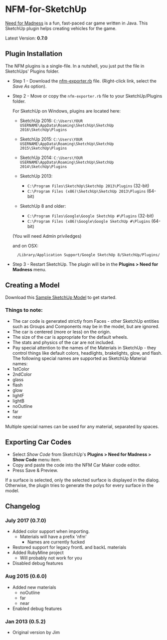 NFM-for-SketchUp
================

[Need for Madness](http://www.needformadness.com/developer/) is a fun, fast-paced car game written in Java. This SketchUp plugin helps creating vehicles for the game.

Latest Version: **0.7.0**

## Plugin Installation

The NFM plugins is a single-file. In a nutshell, you just put the file in SketchUps' Plugins folder.

* Step 1 -
    Download the [nfm-exporter.rb](https://raw.github.com/jimfoltz/NFM-for-SketchUp/master/nfm-exporter.rb) file. (Right-click link, select the *Save  As* option).

* Step 2 - Move or copy the `nfm-exporter.rb` file to your SketchUp/Plugins folder.

    For SketchUp on Windows, plugins are located here:

	* SketchUp 2016: `C:\Users\YOUR USERNAME\AppData\Roaming\SketchUp\SketchUp 2016\SketchUp\Plugins`
	
	* SketchUp 2015: `C:\Users\YOUR USERNAME\AppData\Roaming\SketchUp\SketchUp 2015\SketchUp\Plugins`
	
	* SketchUp 2014: `C:\Users\YOUR USERNAME\AppData\Roaming\SketchUp\SketchUp 2014\SketchUp\Plugins`
	
	* SketchUp 2013:
		* `C:\Program Files\SketchUp\SketchUp 2013\Plugins` (32-bit)
		* `C:\Program Files (x86)\SketchUp\SketchUp 2013\Plugins` (64-bit)
	
	* SketchUp 8 and older:
		* `C:\Program Files\Google\Google SketchUp #\Plugins` (32-bit)
		* `C:\Program Files (x86)\Google\Google SketchUp #\Plugins` (64-bit)

    (You will need Admin priviledges)    
    
	and on OSX:

        /Library/Application Support/Google SketchUp 8/SketchUp/Plugins/

* Step 3 -
    Restart SketchUp. The plugin will be in the **Plugins > Need for Madness** menu.

## Creating a Model

Download this [Sample SketchUp Model](http://sketchup.google.com/3dwarehouse/details?mid=196de521c5d5c3f0b73ce25f042b849a) to get started.

### Things to note:

* The car code is generated strictly from Faces - other SketchUp entities such as Groups and Components may be in the model, but are ignored.
* The car is centered (more or less) on the origin.
* The size of the car is appropriate for the default wheels.
* The stats and physics of the car are not included.
* Pay special attention to the names of the Materials in SketchUp - they control things like default colors, headlights, brakelights, glow, and flash. The following special names are supported as SketchUp Material names:
 * 1stColor
 * 2ndColor
 * glass
 * flash
 * glow
 * lightF
 * lightB
 * noOutline
 * far
 * near

Multiple special names can be used for any material, separated by spaces.

## Exporting Car Codes

* Select *Show Code* from SketchUp's **Plugins > Need for Madness > Show Code** menu item.
* Copy and paste the code into the NFM Car Maker code editor.
* Press Save & Preview.

If a surface is selected, only the selected surface is displayed in the dialog. Otherwise, the plugin tries to generate the polys for every surface in the model.

## Changelog

### July 2017 (0.7.0)
 * Added color support when importing.
   * Materials will have a prefix 'nfm'
     * Names are currently fucked
 * Restored support for legacy frontL and backL materials
 * Added RubyMine project
   * Will probably not work for you
 * Disabled debug features

### Aug 2015 (0.6.0)
 * Added new materials
   * noOutline
   * far
   * near
 * Enabled debug features
 
### Jan 2013 (0.5.2)
 * Original version by Jim